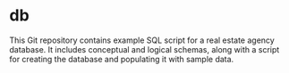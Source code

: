 # db
This Git repository contains example SQL script for a real estate agency database. It includes conceptual and logical schemas, along with a script for creating the database and populating it with sample data. 
